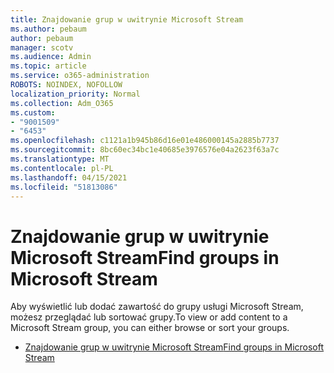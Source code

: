 ```yaml
---
title: Znajdowanie grup w uwitrynie Microsoft Stream
ms.author: pebaum
author: pebaum
manager: scotv
ms.audience: Admin
ms.topic: article
ms.service: o365-administration
ROBOTS: NOINDEX, NOFOLLOW
localization_priority: Normal
ms.collection: Adm_O365
ms.custom:
- "9001509"
- "6453"
ms.openlocfilehash: c1121a1b945b86d16e01e486000145a2885b7737
ms.sourcegitcommit: 8bc60ec34bc1e40685e3976576e04a2623f63a7c
ms.translationtype: MT
ms.contentlocale: pl-PL
ms.lasthandoff: 04/15/2021
ms.locfileid: "51813086"
---
```

# <a name="find-groups-in-microsoft-stream"></a><span data-ttu-id="68787-102">Znajdowanie grup w uwitrynie Microsoft Stream</span><span class="sxs-lookup"><span data-stu-id="68787-102">Find groups in Microsoft Stream</span></span>

<span data-ttu-id="68787-103">Aby wyświetlić lub dodać zawartość do grupy usługi Microsoft Stream, możesz przeglądać lub sortować grupy.</span><span class="sxs-lookup"><span data-stu-id="68787-103">To view or add content to a Microsoft Stream group, you can either browse or sort your groups.</span></span>  

- [<span data-ttu-id="68787-104">Znajdowanie grup w uwitrynie Microsoft Stream</span><span class="sxs-lookup"><span data-stu-id="68787-104">Find groups in Microsoft Stream</span></span>](https://docs.microsoft.com/stream/portal-browse-filter-groups)
